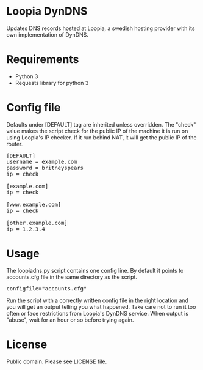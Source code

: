Loopia DynDNS
=============

Updates DNS records hosted at Loopia, a swedish hosting provider with its own implementation of DynDNS.

Requirements
============
* Python 3
* Requests library for python 3

Config file
===========
Defaults under [DEFAULT] tag are inherited unless overridden. The "check" value makes the script check for the public IP of the machine it is run on using Loopia's IP checker. If it run behind NAT, it will get the public IP of the router.

<pre>
[DEFAULT]
username = example.com
password = britneyspears
ip = check

[example.com]
ip = check

[www.example.com]
ip = check

[other.example.com]
ip = 1.2.3.4
</pre>

Usage
=====

The loopiadns.py script contains one config line. By default it points to accounts.cfg file in the same directory as the script.
<pre>
configfile="accounts.cfg"
</pre>

Run the script with a correctly written config file in the right location and you will get an output telling you what happened. Take care not to run it too often or face restrictions from Loopia's DynDNS service. When output is "abuse", wait for an hour or so before trying again.

License
=======
Public domain. Please see LICENSE file.
